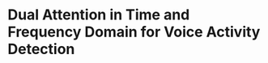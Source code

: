 Dual Attention in Time and Frequency Domain for Voice Activity Detection
========================================================================
